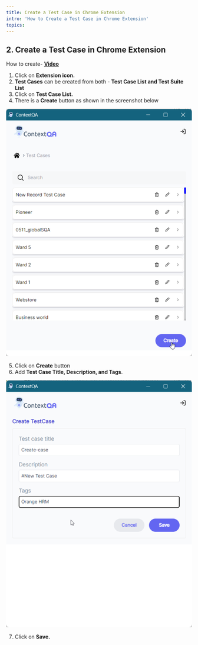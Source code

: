 ```yaml
---
title: Create a Test Case in Chrome Extension
intro: 'How to Create a Test Case in Chrome Extension'
topics:
---
```


## <a name="_2dighsv0pwkn"></a>**2. Create a Test Case in Chrome Extension**  
How to create- [**Video**](https://www.youtube.com/watch?v=01eY1n4bZUA&list=PLfRq0FuuqhRkB4nAD6NYbmzSYoi0yA8OG&index=2)

1. Click on **Extension icon.** 
2. **Test Cases** can be created from both - **Test Case List and Test Suite List** 
3. Click on **Test Case List.** 
4. There is a **Create** button as shown in the screenshot below 

![](imgss/test-case-create-button.png)


5. Click on **Create** button 
6. Add **Test Case Title, Description, and Tags**.

![](imgss/create-extension-save.png)

7. Click on **Save.**





